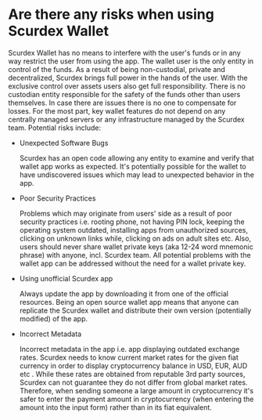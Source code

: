 # Are there any risks when using Scurdex Wallet

Scurdex Wallet has no means to interfere with the user's funds or in any way restrict the user from using the app. The wallet user is the only entity in control of the funds.
As a result of being non-custodial, private and decentralized, Scurdex brings full power in the hands of the user. With the exclusive control over assets users also get full responsibility. There is no custodian entity responsible for the safety of the funds other than users themselves. In case there are issues there is no one to compensate for losses.
For the most part, key wallet features do not depend on any centrally managed servers or any infrastructure managed by the Scurdex team.
Potential risks include:

- Unexpected Software Bugs

  Scurdex has an open code allowing any entity to examine and verify that wallet app works as expected. It's potentially possible for the wallet to have undiscovered issues which may lead to unexpected behavior in the app.


- Poor Security Practices

  Problems which may originate from users' side as a result of poor security practices i.e. rooting phone, not having PIN lock, keeping the operating system outdated, installing apps from unauthorized sources, clicking on unknown links while, clicking on ads on adult sites etc. Also, users should never share wallet private keys (aka 12-24 word mnemonic phrase) with anyone, incl. Scurdex team. All potential problems with the wallet app can be addressed without the need for a wallet private key.


- Using unofficial Scurdex app

  Always update the app by downloading it from one of the official resources. Being an open source wallet app means that anyone can replicate the Scurdex wallet and distribute their own version (potentially modified) of the app.


- Incorrect Metadata

  Incorrect metadata in the app i.e. app displaying outdated exchange rates. Scurdex needs to know current market rates for the given fiat currency in order to display cryptocurrency balance in USD, EUR, AUD etc . While these rates are obtained from reputable 3rd party sources, Scurdex can not guarantee they do not differ from global market rates. Therefore, when sending someone a large amount in cryptocurrency it's safer to enter the payment amount in cryptocurrency (when entering the amount into the input form) rather than in its fiat equivalent.

